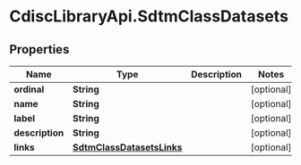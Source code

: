 # CdiscLibraryApi.SdtmClassDatasets

## Properties

Name | Type | Description | Notes
------------ | ------------- | ------------- | -------------
**ordinal** | **String** |  | [optional] 
**name** | **String** |  | [optional] 
**label** | **String** |  | [optional] 
**description** | **String** |  | [optional] 
**links** | [**SdtmClassDatasetsLinks**](SdtmClassDatasetsLinks.md) |  | [optional] 


